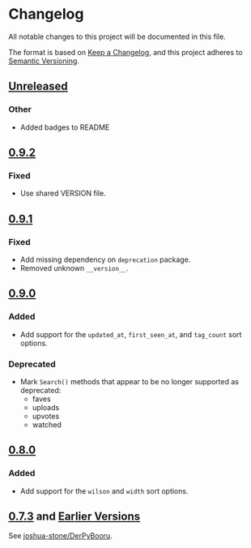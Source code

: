 # Changelog
All notable changes to this project will be documented in this file.

The format is based on [Keep a Changelog](https://keepachangelog.com/en/1.0.0/),
and this project adheres to [Semantic Versioning](https://semver.org/spec/v2.0.0.html).

## [Unreleased]
### Other
- Added badges to README

## [0.9.2]
### Fixed
- Use shared VERSION file.


## [0.9.1]
### Fixed
- Add missing dependency on `deprecation` package.
- Removed unknown `__version__`.


## [0.9.0]
### Added
- Add support for the `updated_at`, `first_seen_at`, and `tag_count` sort options.

### Deprecated
- Mark `Search()` methods that appear to be no longer supported as deprecated:
  - faves
  - uploads
  - upvotes
  - watched


## [0.8.0]
### Added
- Add support for the `wilson` and `width` sort options.


## [0.7.3] and [Earlier Versions]

See [joshua-stone/DerPyBooru](https://github.com/joshua-stone/DerPyBooru).


[Unreleased]: https://github.com/nullforce-public/DerPyBooru/compare/0.9.2...HEAD
[0.9.2]: https://github.com/nullforce-public/DerPyBooru/compare/0.9.1...0.9.2
[0.9.1]: https://github.com/nullforce-public/DerPyBooru/compare/0.9.0...0.9.1
[0.9.0]: https://github.com/nullforce-public/DerPyBooru/compare/0.8.0...0.9.0
[0.8.0]: https://github.com/nullforce-public/DerPyBooru/compare/0.7.3...0.8.0

[0.7.3]: https://github.com/joshua-stone/DerPyBooru/releases/tag/0.7.3
[Earlier Versions]: https://github.com/joshua-stone/DerPyBooru/releases
